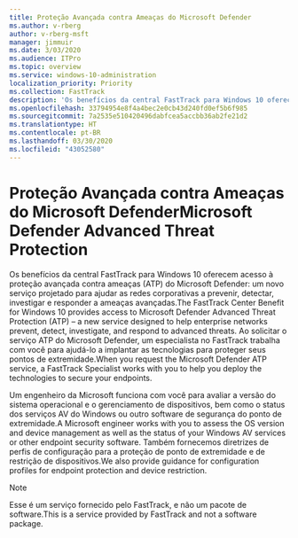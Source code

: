 ```yaml
---
title: Proteção Avançada contra Ameaças do Microsoft Defender
ms.author: v-rberg
author: v-rberg-msft
manager: jimmuir
ms.date: 3/03/2020
ms.audience: ITPro
ms.topic: overview
ms.service: windows-10-administration
localization_priority: Priority
ms.collection: FastTrack
description: 'Os benefícios da central FastTrack para Windows 10 oferecem acesso à proteção avançada contra ameaças (ATP) do Microsoft Defender: um novo serviço projetado para ajudar as redes corporativas a prevenir, detectar, investigar e responder a ameaças avançadas.'
ms.openlocfilehash: 33794954e8f4a4bec2e0cb43d240fd0ef5b6f985
ms.sourcegitcommit: 7a2535e510420496dabfcea5accbb36ab2fe21d2
ms.translationtype: HT
ms.contentlocale: pt-BR
ms.lasthandoff: 03/30/2020
ms.locfileid: "43052580"
---
```

# <a name="microsoft-defender-advanced-threat-protection"></a><span data-ttu-id="5e191-103">Proteção Avançada contra Ameaças do Microsoft Defender</span><span class="sxs-lookup"><span data-stu-id="5e191-103">Microsoft Defender Advanced Threat Protection</span></span>

<span data-ttu-id="5e191-104">Os benefícios da central FastTrack para Windows 10 oferecem acesso à proteção avançada contra ameaças (ATP) do Microsoft Defender: um novo serviço projetado para ajudar as redes corporativas a prevenir, detectar, investigar e responder a ameaças avançadas.</span><span class="sxs-lookup"><span data-stu-id="5e191-104">The FastTrack Center Benefit for Windows 10 provides access to Microsoft Defender Advanced Threat Protection (ATP) – a new service designed to help enterprise networks prevent, detect, investigate, and respond to advanced threats.</span></span> <span data-ttu-id="5e191-105">Ao solicitar o serviço ATP do Microsoft Defender, um especialista no FastTrack trabalha com você para ajudá-lo a implantar as tecnologias para proteger seus pontos de extremidade.</span><span class="sxs-lookup"><span data-stu-id="5e191-105">When you request the Microsoft Defender ATP service, a FastTrack Specialist works with you to help you deploy the technologies to secure your endpoints.</span></span>

<span data-ttu-id="5e191-106">Um engenheiro da Microsoft funciona com você para avaliar a versão do sistema operacional e o gerenciamento de dispositivos, bem como o status dos serviços AV do Windows ou outro software de segurança do ponto de extremidade.</span><span class="sxs-lookup"><span data-stu-id="5e191-106">A Microsoft engineer works with you to assess the OS version and device management as well as the status of your Windows AV services or other endpoint security software.</span></span> <span data-ttu-id="5e191-107">Também fornecemos diretrizes de perfis de configuração para a proteção de ponto de extremidade e de restrição de dispositivos.</span><span class="sxs-lookup"><span data-stu-id="5e191-107">We also provide guidance for configuration profiles for endpoint protection and device restriction.</span></span>  

> [!NOTE]
> <span data-ttu-id="5e191-108">Esse é um serviço fornecido pelo FastTrack, e não um pacote de software.</span><span class="sxs-lookup"><span data-stu-id="5e191-108">This is a service provided by FastTrack and not a software package.</span></span> 


